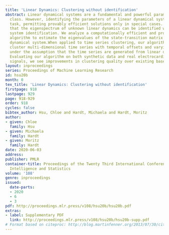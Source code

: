 ```yaml
---
title: 'Linear Dynamics: Clustering without identification'
abstract: Linear dynamical systems are a fundamental and powerful parametric model
  class. However, identifying the parameters of a linear dynamical system is a venerable
  task, permitting provably efficient solutions only in special cases. This work shows
  that the eigenspectrum of unknown linear dynamics can be identified without full
  system identification. We analyze a computationally efficient and provably convergent
  algorithm to estimate the eigenvalues of the state-transition matrix in a linear
  dynamical system.When applied to time series clustering, our algorithm can efficiently
  cluster multi-dimensional time series with temporal offsets and varying lengths,
  under the assumption that the time series are generated from linear dynamical systems.
  Evaluating our algorithm on both synthetic data and real electrocardiogram (ECG)
  signals, we see improvements in clustering quality over existing baselines.
layout: inproceedings
series: Proceedings of Machine Learning Research
id: hsu20b
month: 0
tex_title: 'Linear Dynamics: Clustering without identification'
firstpage: 918
lastpage: 929
page: 918-929
order: 918
cycles: false
bibtex_author: Hsu, Chloe and Hardt, Michaela and Hardt, Moritz
author:
- given: Chloe
  family: Hsu
- given: Michaela
  family: Hardt
- given: Moritz
  family: Hardt
date: 2020-06-03
address: 
publisher: PMLR
container-title: Proceedings of the Twenty Third International Conference on Artificial
  Intelligence and Statistics
volume: '108'
genre: inproceedings
issued:
  date-parts:
  - 2020
  - 6
  - 3
pdf: http://proceedings.mlr.press/v108/hsu20b/hsu20b.pdf
extras:
- label: Supplementary PDF
  link: http://proceedings.mlr.press/v108/hsu20b/hsu20b-supp.pdf
# Format based on citeproc: http://blog.martinfenner.org/2013/07/30/citeproc-yaml-for-bibliographies/
---
```

